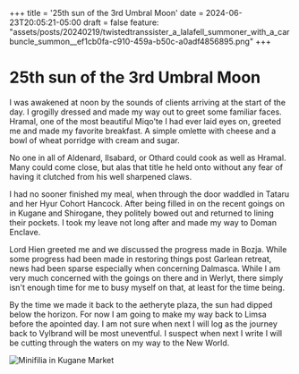 +++ 
title = '25th sun of the 3rd Umbral Moon' 
date = 2024-06-23T20:05:21-05:00 
draft = false 
feature: "assets/posts/20240219/twistedtranssister_a_lalafell_summoner_with_a_carbuncle_summon__ef1cb0fa-c910-459a-b50c-a0adf4856895.png"
+++

# 25th sun of the 3rd Umbral Moon

I was awakened at noon by the sounds of clients arriving at the start of the day. I grogilly dressed and made my way out to greet some familiar faces. Hramal, one of the most beautiful Miqo'te I had ever laid eyes on, greeted me and made my favorite breakfast. A simple omlette with cheese and a bowl of wheat porridge with cream and sugar. 

No one in all of Aldenard, Ilsabard, or Othard could cook as well as Hramal. Many could come close, but alas that title he held onto without any fear of having it clutched from his well sharpened claws. 

I had no sooner finished my meal, when through the door waddled in Tataru and her Hyur Cohort Hancock. After being filled in on the recent goings on in Kugane and Shirogane, they politely bowed out and returned to lining their pockets. I took my leave not long after and made my way to Doman Enclave.

Lord Hien greeted me and we discussed the progress made in Bozja. While some progress had been made in restoring things post Garlean retreat, news had been sparse especially when concerning Dalmasca. While I am very much concerned with the goings on there and in Werlyt, there simply isn't enough time for me to busy myself on that, at least for the time being. 

By the time we made it back to the aetheryte plaza, the sun had dipped below the horizon. For now I am going to make my way back to Limsa before the apointed day. I am not sure when next I will log as the journey back to Vylbrand will be most uneventful. I suspect when next I write I will be cutting through the waters on my way to the New World.  


![Minifilia in Kugane Market](https://live.staticflickr.com/65535/53809634141_5c341af3d9_b.jpg)